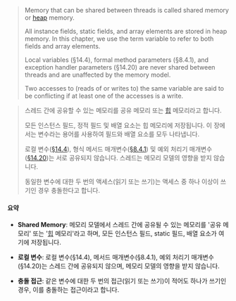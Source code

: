 > Memory that can be shared between threads is called shared memory or [heap](https://arc.net/l/quote/jrhrcinz) memory.
> 
> All instance fields, static fields, and array elements are stored in heap memory. In this chapter, we use the term variable to refer to both fields and array elements.
> 
> Local variables (§14.4), formal method parameters (§8.4.1), and exception handler parameters (§14.20) are never shared between threads and are unaffected by the memory model.
> 
> Two accesses to (reads of or writes to) the same variable are said to be conflicting if at least one of the accesses is a write.


>스레드 간에 공유할 수 있는 메모리를 공유 메모리 또는 [힙](https://arc.net/l/quote/jrhrcinz) 메모리라고 합니다.
>
>모든 인스턴스 필드, 정적 필드 및 배열 요소는 힙 메모리에 저장됩니다. 이 장에서는 변수라는 용어를 사용하여 필드와 배열 요소를 모두 나타냅니다.
>
>로컬 변수([§14.4](https://docs.oracle.com/javase/specs/jls/se21/html/jls-14.html#jls-14.4)), 형식 메서드 매개변수([§8.4.1](https://docs.oracle.com/javase/specs/jls/se21/html/jls-8.html#jls-8.4.1)) 및 예외 처리기 매개변수([§14.20](https://docs.oracle.com/javase/specs/jls/se21/html/jls-14.html#jls-14.20))는 서로 공유되지 않습니다. 스레드는 메모리 모델의 영향을 받지 않습니다.
>
>동일한 변수에 대한 두 번의 액세스(읽기 또는 쓰기)는 액세스 중 하나 이상이 쓰기인 경우 충돌한다고 합니다.


#### 요약
- **Shared Memory**: 메모리 모델에서 스레드 간에 공유될 수 있는 메모리를 '공유 메모리' 또는 '[힙](https://arc.net/l/quote/jrhrcinz) 메모리'라고 하며, 모든 인스턴스 필드, static 필드, 배열 요소가 여기에 저장됩니다.

- **로컬 변수**: 로컬 변수(§14.4), 메서드 매개변수(§8.4.1), 예외 처리기 매개변수(§14.20)는 스레드 간에 공유되지 않으며, 메모리 모델의 영향을 받지 않습니다.

- **충돌 접근**: 같은 변수에 대한 두 번의 접근(읽기 또는 쓰기)이 적어도 하나가 쓰기인 경우, 이를 충돌하는 접근이라고 합니다.